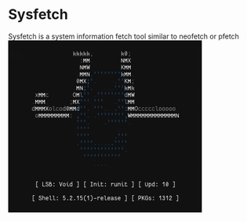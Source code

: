 # Sysfetch
Sysfetch is a system information fetch tool similar to neofetch or pfetch
![](scrot.png)
